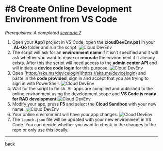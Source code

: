 # #8 Create Online Development Environment from VS Code
*Prerequisites: A completed [scenario 7](UseAzureKeyVault.md)*

1. Open your **App1** project in VS Code, open the **cloudDevEnv.ps1** in your **.AL-Go** folder and run the script.
![Cloud DevEnv](https://github.com/microsoft/AL-Go/assets/10775043/adfafea6-4136-4120-95e7-45e7313cc67d)
1. The script will ask for an **environment name** if it isn’t specified and it will ask whether you want to reuse or **recreate** the environment if it already exists. After this the script will need access to the **admin center API** and will initiate a **device code login** for this purpose.
![Cloud DevEnv](https://github.com/microsoft/AL-Go/assets/10775043/ce042a0a-0a91-481f-8752-4fa40ec78424)
1. Open [https://aka.ms/devicelogin](https://aka.ms/devicelogin) and paste in the **code provided**, sign in and accept that you are trying to sign in with PowerShell.
![Cloud DevEnv](https://github.com/microsoft/AL-Go/assets/10775043/751bb507-1a5e-436f-8a2a-1acdd53c33ab)
1. Wait for the script to finish. All apps are compiled and published to the online environment using the development scope and **VS Code is ready for RAD development**
![Cloud DevEnv](https://github.com/microsoft/AL-Go/assets/10775043/20c5848a-3238-4fed-a1f2-36dd027884cd)
1. Modify your app, press **F5** and select the **Cloud Sandbox** with your new name.
![Cloud DevEnv](https://github.com/microsoft/AL-Go/assets/10775043/7cebf477-28ff-4746-9004-c5075015b7c8)
1. Your online environment will have your app changes.
![Cloud DevEnv](https://github.com/microsoft/AL-Go/assets/10775043/6c5b5ebd-c46e-41e6-bc5e-e25344ecb3ae)
1. The `launch.json` file will be updated with your new environment in VS Code. You can decide whether you want to check-in the changes to the repo or only use this locally.

---
[back](../README.md)
